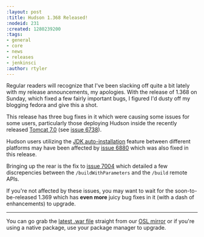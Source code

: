 ```yaml
---
:layout: post
:title: Hudson 1.368 Released!
:nodeid: 231
:created: 1280239200
:tags:
- general
- core
- news
- releases
- jenkinsci
:author: rtyler
---
```

Regular readers will recognize that I've been slacking off quite a bit lately with my release announcements, my apologies. With the release of 1.368 on Sunday, which fixed a few fairly important bugs, I figured I'd dusty off my blogging fedora and give this a shot.

This release has three bug fixes in it which were causing some issues for some users, particularly those deploying Hudson inside the recently released [Tomcat 7.0](https://tomcat.apache.org/tomcat-7.0-doc/changelog.html) (see <a href="https://issues.jenkins.io/browse/JENKINS-6738">issue 6738</a>).

Hudson users utilizing the [JDK auto-installation](https://wiki.jenkins.io/display/JENKINS/Tool+Auto-Installation) feature between different platforms may have been affected by <a href="https://issues.jenkins.io/browse/JENKINS-6880">issue 6880</a> which was also fixed in this release.

Bringing up the rear is the fix to <a href="https://issues.jenkins.io/browse/JENKINS-7004">issue 7004</a> which detailed a few discrepencies between the `/buildWithParameters` and the `/build` remote APIs.


If you're not affected by these issues, you may want to wait for the soon-to-be-released 1.369 which has **even more** juicy bug fixes in it (with a dash of enhancements) to upgrade.
<!--break-->
----

You can go grab the [latest .war file](https://ftp.osuosl.org/pub/hudson/war/1.368/hudson.war) straight from our [OSL mirror](https://www.osuosl.org) or if you're using a native package, use your package manager to upgrade.
